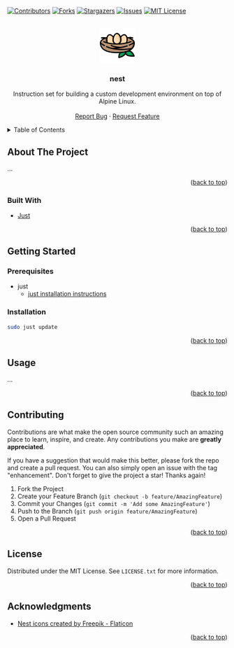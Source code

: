 <!-- Improved compatibility of back to top link: See: https://github.com/othneildrew/Best-README-Template/pull/73 -->
<a name="readme-top"></a>
<!--
*** Thanks for checking out the Best-README-Template. If you have a suggestion
*** that would make this better, please fork the repo and create a pull request
*** or simply open an issue with the tag "enhancement".
*** Don't forget to give the project a star!
*** Thanks again! Now go create something AMAZING! :D
-->



<!-- PROJECT SHIELDS -->
<!--
*** I'm using markdown "reference style" links for readability.
*** Reference links are enclosed in brackets [ ] instead of parentheses ( ).
*** See the bottom of this document for the declaration of the reference variables
*** for contributors-url, forks-url, etc. This is an optional, concise syntax you may use.
*** https://www.markdownguide.org/basic-syntax/#reference-style-links
-->
[![Contributors][contributors-shield]][contributors-url]
[![Forks][forks-shield]][forks-url]
[![Stargazers][stars-shield]][stars-url]
[![Issues][issues-shield]][issues-url]
[![MIT License][license-shield]][license-url]



<!-- PROJECT LOGO -->
<br />
<div align="center">
  <a href="https://github.com/n3ddu8/nest">
    <img src="images/logo.png" alt="Logo" width="80" height="80">
  </a>

<h3 align="center">nest</h3>

  <p align="center">
    Instruction set for building a custom development environment on top of Alpine Linux.
    <br />
    <br />
    <a href="https://github.com/n3ddu8/nest/issues/new?labels=bug&template=bug-report---.md">Report Bug</a>
    ·
    <a href="https://github.com/n3ddu8/nest/issues/new?labels=enhancement&template=feature-request---.md">Request Feature</a>
  </p>
</div>



<!-- TABLE OF CONTENTS -->
<details>
  <summary>Table of Contents</summary>
  <ol>
    <li>
      <a href="#about-the-project">About The Project</a>
      <ul>
        <li><a href="#built-with">Built With</a></li>
      </ul>
    </li>
    <li>
      <a href="#getting-started">Getting Started</a>
      <ul>
        <li><a href="#prerequisites">Prerequisites</a></li>
        <li><a href="#installation">Installation</a></li>
      </ul>
    </li>
    <li><a href="#usage">Usage</a></li>
    <li><a href="#contributing">Contributing</a></li>
    <li><a href="#license">License</a></li>
    <li><a href="#acknowledgments">Acknowledgments</a></li>
  </ol>
</details>



<!-- ABOUT THE PROJECT -->
## About The Project

...

<p align="right">(<a href="#readme-top">back to top</a>)</p>



### Built With

* [Just](https://just.systems/)

<p align="right">(<a href="#readme-top">back to top</a>)</p>



<!-- GETTING STARTED -->
## Getting Started

### Prerequisites

* just
  * [just installation instructions](https://just.systems/man/en/chapter_2.html)

### Installation

```sh
sudo just update
```

<p align="right">(<a href="#readme-top">back to top</a>)</p>



<!-- USAGE EXAMPLES -->
## Usage

...

<p align="right">(<a href="#readme-top">back to top</a>)</p>



<!-- CONTRIBUTING -->
## Contributing

Contributions are what make the open source community such an amazing place to learn, inspire, and create. Any contributions you make are **greatly appreciated**.

If you have a suggestion that would make this better, please fork the repo and create a pull request. You can also simply open an issue with the tag "enhancement".
Don't forget to give the project a star! Thanks again!

1. Fork the Project
2. Create your Feature Branch (`git checkout -b feature/AmazingFeature`)
3. Commit your Changes (`git commit -m 'Add some AmazingFeature'`)
4. Push to the Branch (`git push origin feature/AmazingFeature`)
5. Open a Pull Request

<p align="right">(<a href="#readme-top">back to top</a>)</p>



<!-- LICENSE -->
## License

Distributed under the MIT License. See `LICENSE.txt` for more information.

<p align="right">(<a href="#readme-top">back to top</a>)</p>



<!-- ACKNOWLEDGMENTS -->
## Acknowledgments

* [Nest icons created by Freepik - Flaticon](https://www.flaticon.com/free-icons/nest)

<p align="right">(<a href="#readme-top">back to top</a>)</p>



<!-- MARKDOWN LINKS & IMAGES -->
<!-- https://www.markdownguide.org/basic-syntax/#reference-style-links -->
[contributors-shield]: https://img.shields.io/github/contributors/n3ddu8/nest.svg?style=for-the-badge
[contributors-url]: https://github.com/n3ddu8/nest/graphs/contributors
[forks-shield]: https://img.shields.io/github/forks/n3ddu8/nest.svg?style=for-the-badge
[forks-url]: https://github.com/n3ddu8/nest/network/members
[stars-shield]: https://img.shields.io/github/stars/n3ddu8/nest.svg?style=for-the-badge
[stars-url]: https://github.com/n3ddu8/nest/stargazers
[issues-shield]: https://img.shields.io/github/issues/n3ddu8/nest.svg?style=for-the-badge
[issues-url]: https://github.com/n3ddu8/nest/issues
[license-shield]: https://img.shields.io/github/license/n3ddu8/nest.svg?style=for-the-badge
[license-url]: https://github.com/n3ddu8/nest/blob/master/LICENSE.txt
